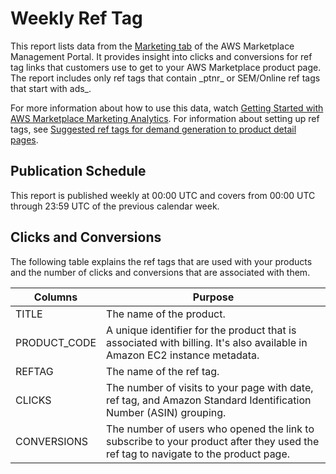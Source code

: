# Weekly Ref Tag<a name="weekly-ref-tag-1"></a>

 This report lists data from the [Marketing tab](https://aws.amazon.com/marketplace/management/marketing/) of the AWS Marketplace Management Portal\. It provides insight into clicks and conversions for ref tag links that customers use to get to your AWS Marketplace product page\. The report includes only ref tags that contain \_ptnr\_ or SEM/Online ref tags that start with ads\_\.

For more information about how to use this data, watch [Getting Started with AWS Marketplace Marketing Analytics](https://www.youtube.com/watch?v=hOxkyU73hJ0)\. For information about setting up ref tags, see [Suggested ref tags for demand generation to product detail pages](https://aws.amazon.com/marketplace/help/201349870)\. 

## Publication Schedule<a name="publication-schedule-7"></a>

 This report is published weekly at 00:00 UTC and covers from 00:00 UTC through 23:59 UTC of the previous calendar week\. 

## Clicks and Conversions<a name="section-1-clicks-and-conversions-1"></a>

 The following table explains the ref tags that are used with your products and the number of clicks and conversions that are associated with them\.


|  Columns  |  Purpose  | 
| --- | --- | 
|  TITLE  |  The name of the product\.  | 
|  PRODUCT\_CODE  |  A unique identifier for the product that is associated with billing\. It's also available in Amazon EC2 instance metadata\.  | 
|  REFTAG  |  The name of the ref tag\.  | 
|  CLICKS  |  The number of visits to your page with date, ref tag, and Amazon Standard Identification Number \(ASIN\) grouping\.  | 
|  CONVERSIONS  | The number of users who opened the link to subscribe to your product after they used the ref tag to navigate to the product page\.  | 